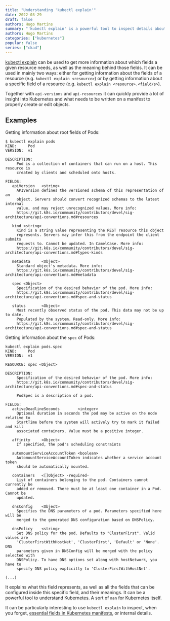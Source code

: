 ```yaml
---
title: "Understanding 'kubectl explain'"
date: 2022-03-29
draft: false
authors: Hugo Martins
summary: "'kubectl explain' is a powerful tool to inspect details about resources, fields and their meanings. By using it, we can quickly see details of these things without having to open up a browser and associated documentation."
authors: Hugo Martins
categories: ["kubernetes"]
popular: false
series: ["ckad"]
---
```


[kubectl explain](https://kubernetes.io/docs/reference/generated/kubectl/kubectl-commands#explain) can be used to get more information about which fields a given resource needs, as well as the meaning behind those fields. It can be used in mainly two ways: either for getting information about the fields of a resource (e.g. `kubectl explain <resource>`) or by getting information about a specific field of a resource (e.g. `kubectl explain <resource>.<field/s>`).

Together with `api-versions` and `api-resources` it can quickly provide a lot of insight into Kubernetes and what needs to be written on a manifest to properly create or edit objects.

## Examples

Getting information about root fields of Pods:

```
$ kubectl explain pods
KIND:     Pod
VERSION:  v1

DESCRIPTION:
     Pod is a collection of containers that can run on a host. This resource is
     created by clients and scheduled onto hosts.

FIELDS:
   apiVersion   <string>
     APIVersion defines the versioned schema of this representation of an
     object. Servers should convert recognized schemas to the latest internal
     value, and may reject unrecognized values. More info:
     https://git.k8s.io/community/contributors/devel/sig-architecture/api-conventions.md#resources

   kind <string>
     Kind is a string value representing the REST resource this object
     represents. Servers may infer this from the endpoint the client submits
     requests to. Cannot be updated. In CamelCase. More info:
     https://git.k8s.io/community/contributors/devel/sig-architecture/api-conventions.md#types-kinds

   metadata     <Object>
     Standard object's metadata. More info:
     https://git.k8s.io/community/contributors/devel/sig-architecture/api-conventions.md#metadata

   spec <Object>
     Specification of the desired behavior of the pod. More info:
     https://git.k8s.io/community/contributors/devel/sig-architecture/api-conventions.md#spec-and-status

   status       <Object>
     Most recently observed status of the pod. This data may not be up to date.
     Populated by the system. Read-only. More info:
     https://git.k8s.io/community/contributors/devel/sig-architecture/api-conventions.md#spec-and-status

```

Getting information about the `spec` of Pods:

```
kubectl explain pods.spec
KIND:     Pod
VERSION:  v1

RESOURCE: spec <Object>

DESCRIPTION:
     Specification of the desired behavior of the pod. More info:
     https://git.k8s.io/community/contributors/devel/sig-architecture/api-conventions.md#spec-and-status

     PodSpec is a description of a pod.

FIELDS:
   activeDeadlineSeconds        <integer>
     Optional duration in seconds the pod may be active on the node relative to
     StartTime before the system will actively try to mark it failed and kill
     associated containers. Value must be a positive integer.

   affinity     <Object>
     If specified, the pod's scheduling constraints

   automountServiceAccountToken <boolean>
     AutomountServiceAccountToken indicates whether a service account token
     should be automatically mounted.

   containers   <[]Object> -required-
     List of containers belonging to the pod. Containers cannot currently be
     added or removed. There must be at least one container in a Pod. Cannot be
     updated.

   dnsConfig    <Object>
     Specifies the DNS parameters of a pod. Parameters specified here will be
     merged to the generated DNS configuration based on DNSPolicy.

   dnsPolicy    <string>
     Set DNS policy for the pod. Defaults to "ClusterFirst". Valid values are
     'ClusterFirstWithHostNet', 'ClusterFirst', 'Default' or 'None'. DNS
     parameters given in DNSConfig will be merged with the policy selected with
     DNSPolicy. To have DNS options set along with hostNetwork, you have to
     specify DNS policy explicitly to 'ClusterFirstWithHostNet'.

(...)

```

It explains what this field represents, as well as all the fields that can be configured inside this specific field, and their meanings. It can be a powerful tool to understand Kubernetes. A sort of  `man` for Kubernetes itself.

It can be particularly interesting to use `kubectl explain` to inspect, when you forget, [essential fields in Kubernetes manifests](https://hugomartins.io/essays/2022/02/essential-fields-in-kubernetes-manifests/), or internal details.
